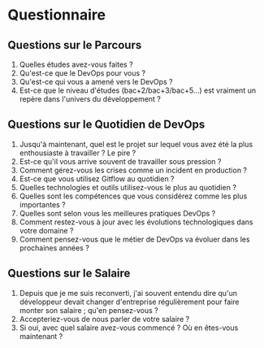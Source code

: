 # Questionnaire

## Questions sur le Parcours

1. Quelles études avez-vous faites ?
2. Qu'est-ce que le DevOps pour vous ?
3. Qu'est-ce qui vous a amené vers le DevOps ?
4. Est-ce que le niveau d'études (bac+2/bac+3/bac+5...) est vraiment un repère dans l'univers du développement ?

## Questions sur le Quotidien de DevOps

1. Jusqu'à maintenant, quel est le projet sur lequel vous avez été la plus enthousiaste à travailler ? Le pire ?
2. Est-ce qu'il vous arrive souvent de travailler sous pression ?
3. Comment gérez-vous les crises comme un incident en production ?
4. Est-ce que vous utilisez Gitflow au quotidien ?
5. Quelles technologies et outils utilisez-vous le plus au quotidien ?
6. Quelles sont les compétences que vous considérez comme les plus importantes ?
7. Quelles sont selon vous les meilleures pratiques DevOps ?
8. Comment restez-vous à jour avec les évolutions technologiques dans votre domaine ?
9. Comment pensez-vous que le métier de DevOps va évoluer dans les prochaines années ?

## Questions sur le Salaire

1. Depuis que je me suis reconverti, j'ai souvent entendu dire qu'un développeur devait changer d'entreprise régulièrement pour faire monter son salaire ; qu'en pensez-vous ?
2. Accepteriez-vous de nous parler de votre salaire ?
3. Si oui, avec quel salaire avez-vous commencé ? Où en êtes-vous maintenant ?
